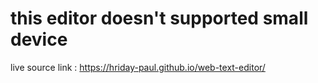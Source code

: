  # this editor doesn't supported small device
 live source link : https://hriday-paul.github.io/web-text-editor/